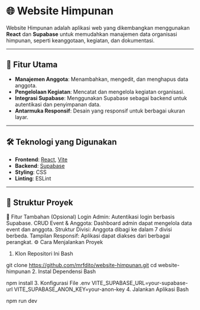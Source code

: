 # 🌐 Website Himpunan

Website Himpunan adalah aplikasi web yang dikembangkan menggunakan **React** dan **Supabase** untuk memudahkan manajemen data organisasi himpunan, seperti keanggotaan, kegiatan, dan dokumentasi.

---

## 🚀 Fitur Utama

- **Manajemen Anggota**: Menambahkan, mengedit, dan menghapus data anggota.
- **Pengelolaan Kegiatan**: Mencatat dan mengelola kegiatan organisasi.
- **Integrasi Supabase**: Menggunakan Supabase sebagai backend untuk autentikasi dan penyimpanan data.
- **Antarmuka Responsif**: Desain yang responsif untuk berbagai ukuran layar.

---

## 🛠️ Teknologi yang Digunakan

- **Frontend**: [React](https://reactjs.org/), [Vite](https://vitejs.dev/)
- **Backend**: [Supabase](https://supabase.com/)
- **Styling**: CSS
- **Linting**: ESLint

---

## 📂 Struktur Proyek

🚀 Fitur Tambahan (Opsional)
Login Admin: Autentikasi login berbasis Supabase.
CRUD Event & Anggota: Dashboard admin dapat mengelola data event dan anggota.
Struktur Divisi: Anggota dibagi ke dalam 7 divisi berbeda.
Tampilan Responsif: Aplikasi dapat diakses dari berbagai perangkat.
⚙️ Cara Menjalankan Proyek
1. Klon Repositori Ini
Bash

git clone https://github.com/mrfdito/website-himpunan.git
cd website-himpunan
2. Instal Dependensi
Bash

npm install
3. Konfigurasi File .env
VITE_SUPABASE_URL=your-supabase-url
VITE_SUPABASE_ANON_KEY=your-anon-key
4. Jalankan Aplikasi
Bash

npm run dev
